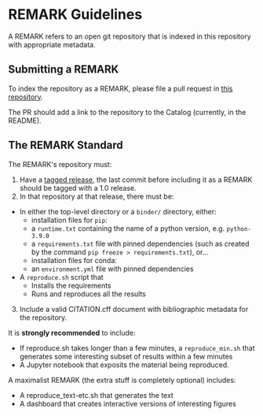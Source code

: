 # REMARK Guidelines

A REMARK refers to an open git repository that is indexed in this repository with appropriate metadata.

## Submitting a REMARK

To index the repository as a REMARK, please file a pull request in [this repository](https://github.com/econ-ark/REMARK).

The PR should add a link to the repository to the Catalog (currently, in the README).

## The REMARK Standard

The REMARK's repository must:
 1. Have a [tagged release](https://docs.github.com/en/github/administering-a-repository/managing-releases-in-a-repository), the last commit before including it as a REMARK should be tagged with a 1.0 release.
 2. In that repository at that release, there must be:
   - In either the top-level directory or a `binder/` directory, either:
     - installation files for `pip`:
      - a `runtime.txt` containing the name of a python version, e.g. `python-3.9.0`
      - a `requirements.txt` file with pinned dependencies (such as created by the command `pip freeze > requirements.txt`), or...
     - installation files for conda:
      - an `environment.yml` file with pinned dependencies
   - A `reproduce.sh` script that
     - Installs the requirements
     - Runs and reproduces all the results
3. Include a valid CITATION.cff document with bibliographic
metadata for the repository.
     
It is **strongly recommended** to include:
  - If reproduce.sh takes longer than a few minutes, a `reproduce_min.sh` that generates some interesting subset of results within a few minutes
  - A Jupyter notebook that exposits the material being reproduced.

A maximalist REMARK (the extra stuff is completely optional) includes:
  - A reproduce_text-etc.sh that generates the text
  - A dashboard that creates interactive versions of interesting figures
